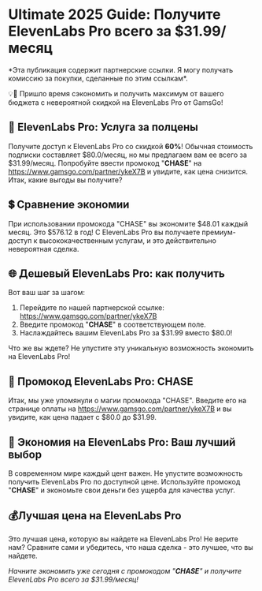 # Ultimate 2025 Guide: Получите ElevenLabs Pro всего за $31.99/месяц

\*Эта публикация содержит партнерские ссылки. Я могу получать комиссию за покупки, сделанные по этим ссылкам\*.

💡💸 Пришло время сэкономить и получить максимум от вашего бюджета с невероятной скидкой на ElevenLabs Pro от GamsGo! 

## 🚀 ElevenLabs Pro: Услуга за полцены

Получите доступ к ElevenLabs Pro со скидкой **60%**! Обычная стоимость подписки составляет $80.0/месяц, но мы предлагаем вам ее всего за $31.99/месяц. Попробуйте ввести промокод "**CHASE**" на https://www.gamsgo.com/partner/ykeX7B и увидите, как цена снизится. Итак, какие выгоды вы получите?

## 💲 Сравнение экономии

При использовании промокода "CHASE" вы экономите $48.01 каждый месяц. Это $576.12 в год! С ElevenLabs Pro вы получаете премиум-доступ к высококачественным услугам, и это действительно невероятная сделка.

## 🌐 Дешевый ElevenLabs Pro: как получить

Вот ваш шаг за шагом:

1. Перейдите по нашей партнерской ссылке: https://www.gamsgo.com/partner/ykeX7B
2. Введите промокод "**CHASE**" в соответствующем поле.
3. Наслаждайтесь вашим ElevenLabs Pro за $31.99 вместо $80.0!

Что же вы ждете? Не упустите эту уникальную возможность экономить на ElevenLabs Pro!

## 🎁 Промокод ElevenLabs Pro: CHASE

Итак, мы уже упомянули о магии промокода "CHASE". Введите его на странице оплаты на https://www.gamsgo.com/partner/ykeX7B и вы увидите, как цена падает с $80.0 до $31.99. 

## 🤑 Экономия на ElevenLabs Pro: Ваш лучший выбор

В современном мире каждый цент важен. Не упустите возможность получить ElevenLabs Pro по доступной цене. Используйте промокод "**CHASE**" и экономьте свои деньги без ущерба для качества услуг.

## 💰Лучшая цена на ElevenLabs Pro

Это лучшая цена, которую вы найдете на ElevenLabs Pro! Не верите нам? Сравните сами и убедитесь, что наша сделка - это лучшее, что вы найдете. 

*Начните экономить уже сегодня с промокодом "**CHASE**" и получите ElevenLabs Pro всего за $31.99/месяц!*